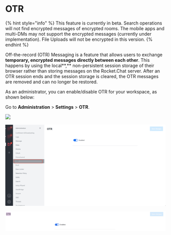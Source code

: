 # OTR

{% hint style="info" %}
This feature is currently in beta. Search operations will not find encrypted messages of encrypted rooms. The mobile apps and multi-DMs may not support the encrypted messages (currently under implementation). File Uploads will not be encrypted in this version.
{% endhint %}

Off-the-record (OTR) Messaging is a feature that allows users to exchange **temporary, encrypted messages directly between each other**. This happens by using the local**,** non-persistent session storage of their browser rather than storing messages on the Rocket.Chat server. After an OTR session ends and the session storage is cleared, the OTR messages are removed and can no longer be restored.

As an administrator, you can enable/disable OTR for your workspace, as shown below:

Go to **Administration** > **Settings** > **OTR**.

![](<../../../.gitbook/assets/administration >)

![](<../../../.gitbook/assets/image (668) (1) (1).png>)

![](<../../../.gitbook/assets/image (390).png>)
